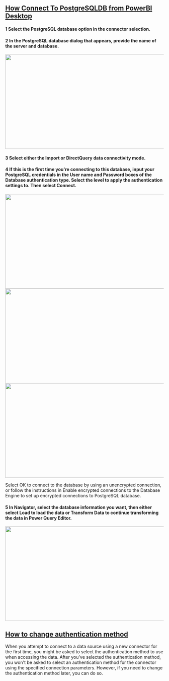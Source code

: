 ## [How Connect To PostgreSQLDB from PowerBI Desktop](https://learn.microsoft.com/en-us/power-query/connectors/postgresql)

#### 1 Select the PostgreSQL database option in the connector selection.

#### 2 In the PostgreSQL database dialog that appears, provide the name of the server and database.

<img src="https://user-images.githubusercontent.com/118057504/216015289-e7638219-1cf8-494b-9f4a-2cd684755089.png" width="700" height="300">

#### 3 Select either the Import or DirectQuery data connectivity mode.

#### 4 If this is the first time you're connecting to this database, input your PostgreSQL credentials in the User name and Password boxes of the Database authentication type. Select the level to apply the authentication settings to. Then select Connect.

<img src="https://user-images.githubusercontent.com/118057504/216019195-2d642288-59c6-4e6f-baff-36174d87f9d2.png" width="700" height="300">

<img src="https://user-images.githubusercontent.com/118057504/216015551-00f6e034-51f9-4fff-a01a-2c1a70b0caf5.png" width="700" height="300">
<img src="https://user-images.githubusercontent.com/118057504/216016150-c6bcba08-b7ce-4f62-8664-73e75c262b92.png" width="700" height="300">

Select OK to connect to the database by using an unencrypted connection, or follow the instructions in Enable encrypted connections to the Database Engine to set up encrypted connections to PostgreSQL database.
#### 5 In Navigator, select the database information you want, then either select Load to load the data or Transform Data to continue transforming the data in Power Query Editor.
<img src="https://user-images.githubusercontent.com/118057504/216016413-d2102e5e-962d-461f-8a12-3ff6c46ab59b.png" width="700" height="300">


## [How to change authentication method ](https://learn.microsoft.com/en-us/power-query/connector-authentication)
When you attempt to connect to a data source using a new connector for the first time, you might be asked to select the authentication method to use when accessing the data. After you've selected the authentication method, you won't be asked to select an authentication method for the connector using the specified connection parameters. However, if you need to change the authentication method later, you can do so.
